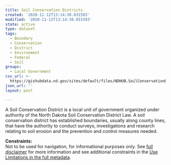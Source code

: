 ```yaml
---
title: Soil Conservation Districts
created: '2020-11-12T13:14:30.031583'
modified: '2020-11-12T13:14:30.031593'
state: active
type: dataset
tags:
  - Boundary
  - Conservation
  - District
  - Environment
  - Federal
  - Soil
groups:
  - Local Government
csv_url: >-
  https://gishubdata.nd.gov/sites/default/files/NDHUB.SoilConservationDistricts.csv
json_url: ''
layout: post

---
```

<p>A Soil Conservation District is a local unit of government organized under authority of the North Dakota Soil Conservation District Law. A soil conservation district has established boundaries, usually along county lines, that have the authority to conduct surveys, investigations and research relating to soil erosion and the prevention and control measures needed.</p>
<p><strong>Constraints:</strong><br />
Not to be used for navigation, for informational purposes only. See <a href="/north-dakota-disclaimer">full disclaimer</a> for more information and see additional constraints in the <a href="https://gisdata.nd.gov/Metadata/ISO/html/metadata_SoilConservationDistricts.html">Use Limitations in the full metadata</a>.</p>

